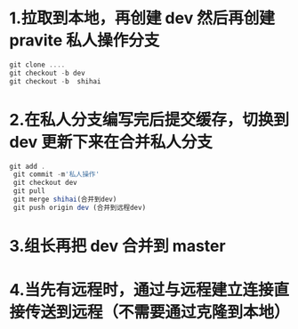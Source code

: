 # 1.拉取到本地，再创建 dev 然后再创建 pravite 私人操作分支

```js
git clone ....
git checkout -b dev
git checkout -b  shihai
```

# 2.在私人分支编写完后提交缓存，切换到 dev 更新下来在合并私人分支

```js
git add .
 git commit -m'私人操作'
 git checkout dev
 git pull
 git merge shihai(合并到dev)
 git push origin dev (合并到远程dev)
```

# 3.组长再把 dev 合并到 master

# 4.当先有远程时，通过与远程建立连接直接传送到远程（不需要通过克隆到本地）
